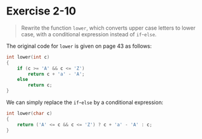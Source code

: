 # Exercise 2-10

> Rewrite the function `lower`, which converts upper case letters to lower case, with a conditional expression instead of `if`-`else`.



The original code for `lower` is given on page 43 as follows:
```c
int lower(int c)
{
	if (c >= 'A' && c <= 'Z')
		return c + 'a' - 'A';
	else
		return c;
}
```
We can simply replace the `if`-`else` by a conditional expression:
```c
int lower(char c)
{
	return ('A' <= c && c <= 'Z') ? c + 'a' - 'A' : c;
}
```
